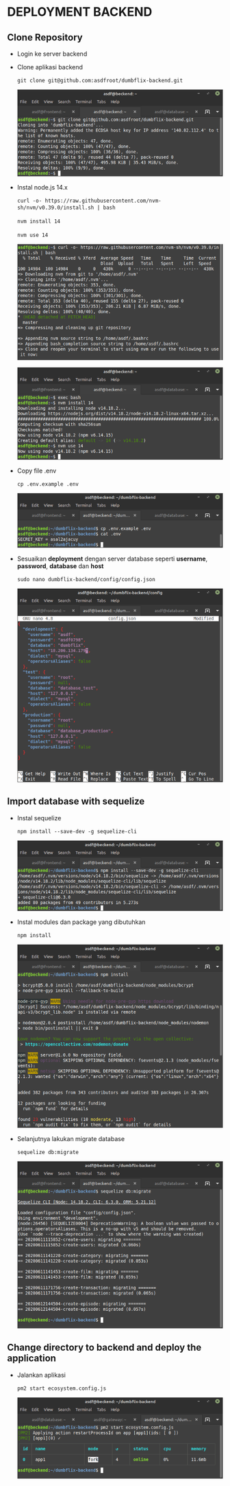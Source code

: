 # DEPLOYMENT BACKEND

## Clone Repository

-   Login ke server backend

-   Clone aplikasi backend

        git clone git@github.com:asdfroot/dumbflix-backend.git

    ![gambar 1](assets/7gitclone.png)

-   Instal node.js 14.x

        curl -o- https://raw.githubusercontent.com/nvm-sh/nvm/v0.39.0/install.sh | bash

        nvm install 14

        nvm use 14

    ![gambar 2](assets/21curlnvm.png)

    ![gambar 3](assets/22nvm14.png)


-   Copy file .env

        cp .env.example .env

    ![gambar 4](assets/31copyenv.png)

-   Sesuaikan **deployment** dengan server database seperti **username**, **password**, **database** dan **host**

        sudo nano dumbflix-backend/config/config.json

    ![gambar 5](assets/20.png)

## Import database with sequelize

-   Instal sequelize

        npm install --save-dev -g sequelize-cli

    ![gambar 6](assets/23squelize.png)

-   Instal modules dan package yang dibutuhkan

        npm install

    ![gambar 7](assets/24npminstall.png)

-   Selanjutnya lakukan migrate database

        sequelize db:migrate

    ![gambar 8](assets/26sequelizemigrate.png)

## Change directory to **backend** and deploy the application

-   Jalankan aplikasi

        pm2 start ecosystem.config.js

    ![gambar 9](assets/27startapp.png)
